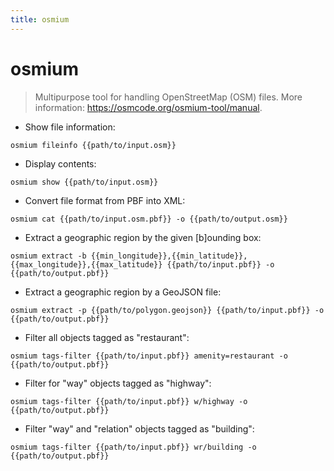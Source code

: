 ```yaml
---
title: osmium
---
```

# osmium

> Multipurpose tool for handling OpenStreetMap (OSM) files.
> More information: <https://osmcode.org/osmium-tool/manual>.

- Show file information:

`osmium fileinfo {{path/to/input.osm}}`

- Display contents:

`osmium show {{path/to/input.osm}}`

- Convert file format from PBF into XML:

`osmium cat {{path/to/input.osm.pbf}} -o {{path/to/output.osm}}`

- Extract a geographic region by the given [b]ounding box:

`osmium extract -b {{min_longitude}},{{min_latitude}},{{max_longitude}},{{max_latitude}} {{path/to/input.pbf}} -o {{path/to/output.pbf}}`

- Extract a geographic region by a GeoJSON file:

`osmium extract -p {{path/to/polygon.geojson}} {{path/to/input.pbf}} -o {{path/to/output.pbf}}`

- Filter all objects tagged as "restaurant":

`osmium tags-filter {{path/to/input.pbf}} amenity=restaurant -o {{path/to/output.pbf}}`

- Filter for "way" objects tagged as "highway":

`osmium tags-filter {{path/to/input.pbf}} w/highway -o {{path/to/output.pbf}}`

- Filter "way" and "relation" objects tagged as "building":

`osmium tags-filter {{path/to/input.pbf}} wr/building -o {{path/to/output.pbf}}`
